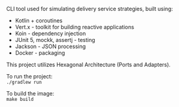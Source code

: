 CLI tool used for simulating delivery service strategies, built using:
* Kotlin + coroutines
* Vert.x - toolkit for building reactive applications
* Koin - dependency injection 
* JUnit 5, mockk, assertj - testing
* Jackson - JSON processing
* Docker - packaging

This project utilizes Hexagonal Architecture (Ports and Adapters).

To run the project:  
`./gradlew run`

To build the image:  
`make build`
